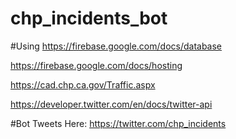# chp_incidents_bot

#Using
https://firebase.google.com/docs/database

https://firebase.google.com/docs/hosting

https://cad.chp.ca.gov/Traffic.aspx

https://developer.twitter.com/en/docs/twitter-api

#Bot Tweets Here:
https://twitter.com/chp_incidents
